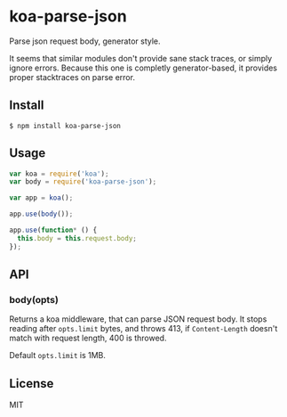 # koa-parse-json

Parse json request body, generator style.

It seems that similar modules don't provide sane stack traces,
or simply ignore errors. Because this one is completly generator-based,
it provides proper stacktraces on parse error.

## Install

```
$ npm install koa-parse-json
```

## Usage

```js
var koa = require('koa');
var body = require('koa-parse-json');

var app = koa();

app.use(body());

app.use(function* () {
  this.body = this.request.body;
});
```

## API

### body(opts)

Returns a koa middleware, that can parse JSON request body.
It stops reading after `opts.limit` bytes, and throws 413,
if `Content-Length` doesn't match with request length, 400 is throwed.

Default `opts.limit` is 1MB.

## License

MIT
